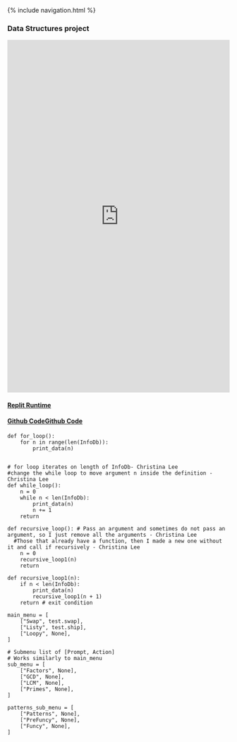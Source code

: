 {% include navigation.html %}

### Data Structures project
<iframe frameborder="0" width="100%" height="800px" src="https://replit.com/@ChristinaLee6/CSP2022T3CFWTCL?lite=true#hacks/main.py">
</iframe>

#### [Replit Runtime](https://replit.com/@ChristinaLee6/NovelShimmeringCompilers#main.py)
#### [Github Code](https://github.com/christinlee367/christinlee367.github.io/blob/main/main.py)[Github Code](https://github.com/christinlee367/christinlee367.github.io/blob/main/test.py) 

```
def for_loop():
    for n in range(len(InfoDb)):
        print_data(n)
      

# for loop iterates on length of InfoDb- Christina Lee
#change the while loop to move argument n inside the definition - Christina Lee
def while_loop():
    n = 0
    while n < len(InfoDb):
        print_data(n)
        n += 1
    return

def recursive_loop(): # Pass an argument and sometimes do not pass an argument, so I just remove all the arguments - Christina Lee
  #Those that already have a function, then I made a new one without it and call if recursively - Christina Lee
    n = 0
    recursive_loop1(n)
    return

def recursive_loop1(n):
    if n < len(InfoDb):
        print_data(n)
        recursive_loop1(n + 1)
    return # exit condition
```

```
main_menu = [
    ["Swap", test.swap],
    ["Listy", test.ship],
    ["Loopy", None],
]

# Submenu list of [Prompt, Action]
# Works similarly to main_menu
sub_menu = [
    ["Factors", None],
    ["GCD", None],
    ["LCM", None],
    ["Primes", None],
]

patterns_sub_menu = [
    ["Patterns", None],
    ["PreFuncy", None],
    ["Funcy", None],
]
```
